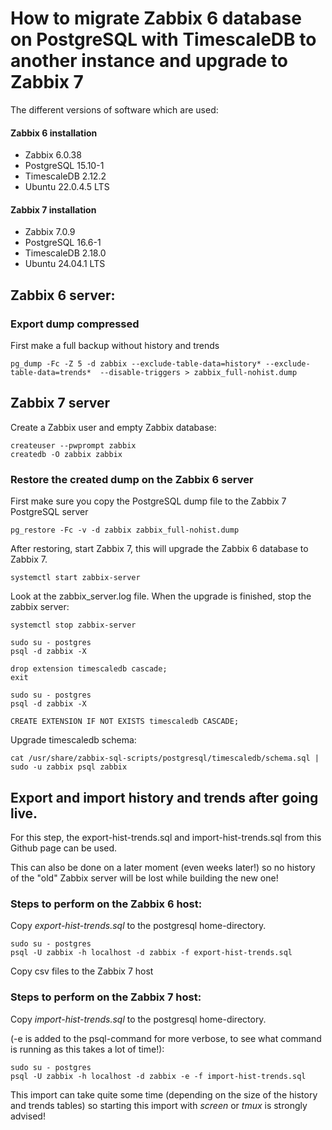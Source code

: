 # How to migrate Zabbix 6 database on PostgreSQL with TimescaleDB to another instance and upgrade to Zabbix 7

The different versions of software which are used:

#### Zabbix 6 installation
- Zabbix 6.0.38
- PostgreSQL 15.10-1
- TimescaleDB 2.12.2
- Ubuntu 22.0.4.5 LTS

#### Zabbix 7 installation
- Zabbix 7.0.9
- PostgreSQL 16.6-1
- TimescaleDB 2.18.0
- Ubuntu 24.04.1 LTS

## Zabbix 6 server:

### Export dump compressed
First make a full backup without history and trends

`pg_dump -Fc -Z 5 -d zabbix --exclude-table-data=history* --exclude-table-data=trends*  --disable-triggers > zabbix_full-nohist.dump`

## Zabbix 7 server

Create a Zabbix user and empty Zabbix database:
```
createuser --pwprompt zabbix
createdb -O zabbix zabbix
```

### Restore the created dump on the Zabbix 6 server

First make sure you copy the PostgreSQL dump file to the Zabbix 7 PostgreSQL server

`pg_restore -Fc -v -d zabbix zabbix_full-nohist.dump`

After restoring, start Zabbix 7, this will upgrade the Zabbix 6 database to Zabbix 7.

`systemctl start zabbix-server`

Look at the zabbix_server.log file. When the upgrade is finished, stop the zabbix server:

`systemctl stop zabbix-server`

```
sudo su - postgres
psql -d zabbix -X

drop extension timescaledb cascade;
exit
```

```
sudo su - postgres
psql -d zabbix -X

CREATE EXTENSION IF NOT EXISTS timescaledb CASCADE;
```

Upgrade timescaledb schema:

`cat /usr/share/zabbix-sql-scripts/postgresql/timescaledb/schema.sql | sudo -u zabbix psql zabbix`


## Export and import history and trends after going live.
For this step, the export-hist-trends.sql and import-hist-trends.sql from this Github page can be used.

This can also be done on a later moment (even weeks later!) so no history of the "old" Zabbix server will be lost while building the new one!

### Steps to perform on the Zabbix 6 host:
Copy _export-hist-trends.sql_ to the postgresql home-directory.

```
sudo su - postgres
psql -U zabbix -h localhost -d zabbix -f export-hist-trends.sql
```

Copy csv files to the Zabbix 7 host

### Steps to perform on the Zabbix 7 host:
Copy _import-hist-trends.sql_ to the postgresql home-directory.

(-e is added to the psql-command for more verbose, to see what command is running as this takes a lot of time!):

```
sudo su - postgres
psql -U zabbix -h localhost -d zabbix -e -f import-hist-trends.sql
```

This import can take quite some time (depending on the size of the history and trends tables) so starting this import with _screen_ or _tmux_ is strongly advised!
